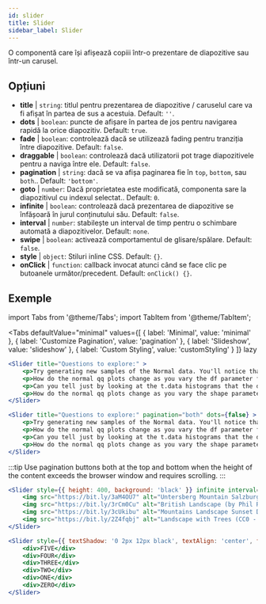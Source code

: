 ```yaml
---
id: slider 
title: Slider
sidebar_label: Slider
---
```


O componentă care își afișează copiii într-o prezentare de diapozitive sau într-un carusel.

## Opțiuni

* __title__ | `string`: titlul pentru prezentarea de diapozitive / caruselul care va fi afișat în partea de sus a acestuia. Default: `''`.
* __dots__ | `boolean`: puncte de afișare în partea de jos pentru navigarea rapidă la orice diapozitiv. Default: `true`.
* __fade__ | `boolean`: controlează dacă se utilizează fading pentru tranziția între diapozitive. Default: `false`.
* __draggable__ | `boolean`: controlează dacă utilizatorii pot trage diapozitivele pentru a naviga între ele. Default: `false`.
* __pagination__ | `string`: dacă se va afișa paginarea fie în `top`, `bottom`, sau `both`.. Default: `'bottom'`.
* __goto__ | `number`: Dacă proprietatea este modificată, componenta sare la diapozitivul cu indexul selectat.. Default: `0`.
* __infinite__ | `boolean`: controlează dacă prezentarea de diapozitive se înfășoară în jurul conținutului său. Default: `false`.
* __interval__ | `number`: stabilește un interval de timp pentru o schimbare automată a diapozitivelor. Default: `none`.
* __swipe__ | `boolean`: activează comportamentul de glisare/spălare. Default: `false`.
* __style__ | `object`: Stiluri inline CSS. Default: `{}`.
* __onClick__ | `function`: callback invocat atunci când se face clic pe butoanele următor/precedent. Default: `onClick() {}`.


## Exemple


import Tabs from '@theme/Tabs';
import TabItem from '@theme/TabItem';

<Tabs
    defaultValue="minimal"
    values={[
        { label: 'Minimal', value: 'minimal' },
        { label: 'Customize Pagination', value: 'pagination' },
        { label: 'Slideshow', value: 'slideshow' },
        { label: 'Custom Styling', value: 'customStyling' }
    ]}
    lazy
>

<TabItem value="minimal">

```jsx live
<Slider title="Questions to explore:" >
    <p>Try generating new samples of the Normal data. You'll notice that the points don't always lie exactly on the line. This is typical variation. As you generate more random realizations of this plot you'll get better calibrated to the kind of deviation you can expect to see from this large a sample of Normal data.</p>
    <p>How do the normal qq plots change as you vary the df parameter for the t-distributed data?</p>
    <p>Can you tell just by looking at the t.data histograms that the data aren't normally distributed? Is it easier to tell from the QQ plots?</p>
    <p>How do the normal qq plots change as you vary the shape parameter in the gamma-distributed data?</p>
</Slider>
```

</TabItem>

<TabItem value="pagination">

```jsx live
<Slider title="Questions to explore:" pagination="both" dots={false} >
    <p>Try generating new samples of the Normal data. You'll notice that the points don't always lie exactly on the line. This is typical variation. As you generate more random realizations of this plot you'll get better calibrated to the kind of deviation you can expect to see from this large a sample of Normal data.</p>
    <p>How do the normal qq plots change as you vary the df parameter for the t-distributed data?</p>
    <p>Can you tell just by looking at the t.data histograms that the data aren't normally distributed? Is it easier to tell from the QQ plots?</p>
    <p>How do the normal qq plots change as you vary the shape parameter in the gamma-distributed data?</p>
</Slider>
```

:::tip
Use pagination buttons both at the top and bottom when the height of the content exceeds the browser window and requires scrolling.
:::

</TabItem>

<TabItem value="slideshow">

```jsx live
<Slider style={{ height: 400, background: 'black' }} infinite interval={2000} >
    <img src="https://bit.ly/3aM4OU7" alt="Untersberg Mountain Salzburg (by Giuseppe Milo, CC BY 3.0)" />
    <img src="https://bit.ly/3rCm0Cu" alt="British Landscape (by Phil Riley, Pixabay License)" />
    <img src="https://bit.ly/3cUkibu" alt="Mountains Landscape Sunset Dusk (Pixabay License)" />
    <img src="https://bit.ly/2Z4fqbj" alt="Landscape with Trees (CC0 - Public Domain)" /> 
</Slider>
```

</TabItem>

<TabItem value="customStyling">

```jsx live
<Slider style={{ textShadow: '0 2px 12px black', textAlign: 'center', fontSize: 90 }} infinite interval={1000} >
    <div>FIVE</div>
    <div>FOUR</div>
    <div>THREE</div>
    <div>TWO</div>
    <div>ONE</div>
    <div>ZERO</div>
</Slider>
```

</TabItem>

</Tabs>


